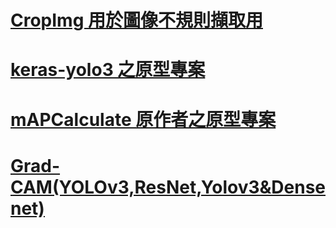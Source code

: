 # [CropImg 用於圖像不規則擷取用](https://github.com/worldstar/revisedYOLOv3/tree/master/CropImg)

# [keras-yolo3  之原型專案](https://github.com/qqwweee/keras-yolo3)

# [mAPCalculate 原作者之原型專案](https://github.com/qqwweee/keras-yolo3)

# [Grad-CAM(YOLOv3,ResNet,Yolov3&Densenet)](https://github.com/worldstar/revisedYOLOv3/tree/master/Grad-CAM)